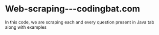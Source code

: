 # Web-scraping---codingbat.com

In this code, we are scraping each and every question present in Java tab along with examples 
